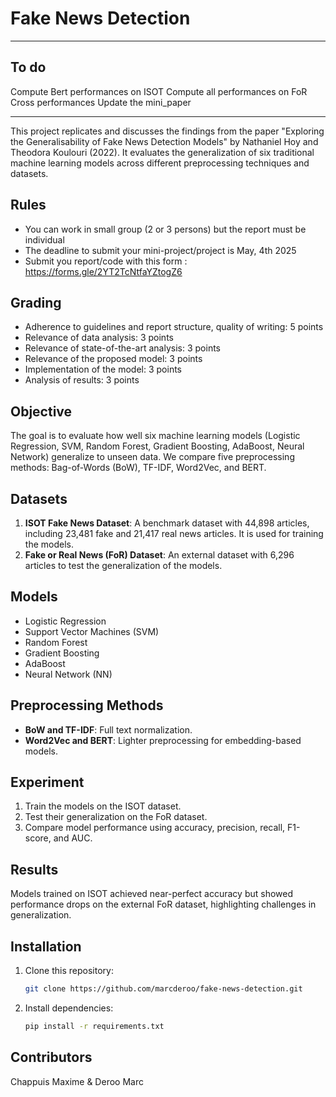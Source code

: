 # Fake News Detection

-------------------------------------------------------------------
## To do
Compute Bert performances on ISOT
Compute all performances on FoR
Cross performances
Update the mini_paper

-------------------------------------------------------------------

This project replicates and discusses the findings from the paper "Exploring the Generalisability of Fake News Detection Models" by Nathaniel Hoy and Theodora Koulouri (2022). It evaluates the generalization of six traditional machine learning models across different preprocessing techniques and datasets.

## Rules
- You can work in small group (2 or 3 persons) but the report must be individual
- The deadline to submit your mini-project/project is May, 4th 2025
- Submit you report/code with this form : https://forms.gle/2YT2TcNtfaYZtogZ6

## Grading
- Adherence to guidelines and report structure, quality of writing: 5 points
- Relevance of data analysis: 3 points
- Relevance of state-of-the-art analysis: 3 points
- Relevance of the proposed model: 3 points
- Implementation of the model: 3 points
- Analysis of results: 3 points

## Objective

The goal is to evaluate how well six machine learning models (Logistic Regression, SVM, Random Forest, Gradient Boosting, AdaBoost, Neural Network) generalize to unseen data. We compare five preprocessing methods: Bag-of-Words (BoW), TF-IDF, Word2Vec, and BERT.

## Datasets

1. **ISOT Fake News Dataset**: A benchmark dataset with 44,898 articles, including 23,481 fake and 21,417 real news articles. It is used for training the models.
2. **Fake or Real News (FoR) Dataset**: An external dataset with 6,296 articles to test the generalization of the models.

## Models

- Logistic Regression
- Support Vector Machines (SVM)
- Random Forest
- Gradient Boosting
- AdaBoost
- Neural Network (NN)

## Preprocessing Methods

- **BoW and TF-IDF**: Full text normalization.
- **Word2Vec and BERT**: Lighter preprocessing for embedding-based models.

## Experiment

1. Train the models on the ISOT dataset.
2. Test their generalization on the FoR dataset.
3. Compare model performance using accuracy, precision, recall, F1-score, and AUC.

## Results

Models trained on ISOT achieved near-perfect accuracy but showed performance drops on the external FoR dataset, highlighting challenges in generalization.

## Installation

1. Clone this repository:
    ```bash
    git clone https://github.com/marcderoo/fake-news-detection.git
    ```
2. Install dependencies:
    ```bash
    pip install -r requirements.txt
    ```

## Contributors
Chappuis Maxime & Deroo Marc

